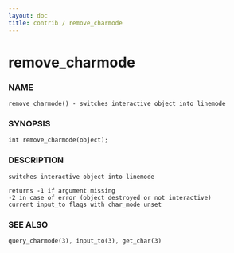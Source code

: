 ```yaml
---
layout: doc
title: contrib / remove_charmode
---
```

# remove_charmode

### NAME

    remove_charmode() - switches interactive object into linemode

### SYNOPSIS

    int remove_charmode(object);

### DESCRIPTION

    switches interactive object into linemode

    returns -1 if argument missing
    -2 in case of error (object destroyed or not interactive)
    current input_to flags with char_mode unset

### SEE ALSO

    query_charmode(3), input_to(3), get_char(3)
